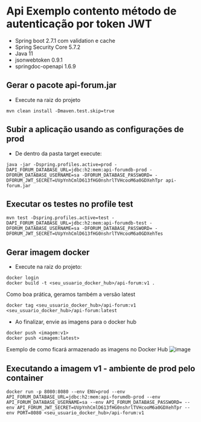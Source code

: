 # Api Exemplo contento método de autenticação por token JWT

- Spring boot 2.7.1 com validation e cache
- Spring Security Core 5.7.2
- Java 11
- jsonwebtoken 0.9.1
- springdoc-openapi 1.6.9


## Gerar o pacote api-forum.jar

- Execute na raiz do projeto

```mvn clean install -Dmaven.test.skip=true```

## Subir a aplicação usando as configurações de prod
- De dentro da pasta target execute:

```java -jar -Dspring.profiles.active=prod -DAPI_FORUM_DATABASE_URL=jdbc:h2:mem:api-forumdb-prod -DFORUM_DATABASE_USERNAME=sa -DFORUM_DATABASE_PASSWORD= -DFORUM_JWT_SECRET=UVpYnhCmlD613fHG0nshrlTVHcooM6a0GDXehTpr api-forum.jar```

## Executar os testes no profile test

```mvn test -Dspring.profiles.active=test -DAPI_FORUM_DATABASE_URL=jdbc:h2:mem:api-forumdb-test -DFORUM_DATABASE_USERNAME=sa -DFORUM_DATABASE_PASSWORD= -DFORUM_JWT_SECRET=UVpYnhCmlD613fHG0nshrlTVHcooM6a0GDXehTes```

## Gerar imagem docker

- Execute na raiz do projeto:

```docker login``` <br/>
```docker build -t <seu_usuario_docker_hub>/api-forum:v1 .```

Como boa prática, geramos também a versão latest

```docker tag <seu_usuario_docker_hub>/api-forum:v1 <seu_usuario_docker_hub>/api-forum:latest```

- Ao finalizar, envie as imagens para o docker hub

```docker push <imagem:v1>``` <br/>
```docker push <imagem:latest>```

Exemplo de como ficará armazenado as imagens no Docker Hub
![image](https://user-images.githubusercontent.com/3687713/179742002-ccba777c-daca-430e-ab01-fca533b56a6e.png)


## Executando a imagem v1 - ambiente de prod pelo container

``` docker run -p 8080:8080 --env ENV=prod --env API_FORUM_DATABASE_URL=jdbc:h2:mem:api-forumdb-prod --env API_FORUM_DATABASE_USERNAME=sa --env API_FORUM_DATABASE_PASSWORD= --env API_FORUM_JWT_SECRET=UVpYnhCmlD613fHG0nshrlTVHcooM6a0GDXehTpr --env PORT=8080 <seu_usuario_docker_hub>/api-forum:v1 ```
